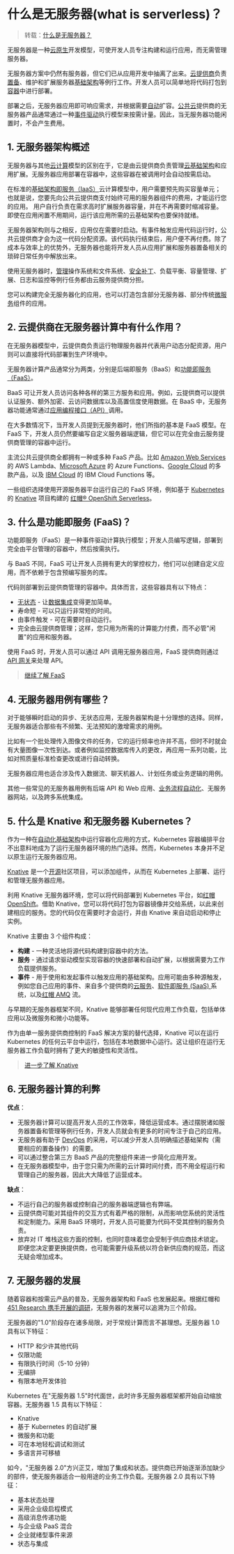 # 什么是无服务器(what is serverless)？

> 转载：[什么是无服务器？](https://www.redhat.com/zh/topics/cloud-native-apps/what-is-serverless)

无服务器是一种[云原生](https://www.redhat.com/zh/topics/cloud-native-apps)开发模型，可使开发人员专注构建和运行应用，而无需管理服务器。

无服务器方案中仍然有服务器，但它们已从应用开发中抽离了出来。[云提供商](https://www.redhat.com/zh/topics/cloud-computing/what-are-cloud-providers)负责[置备](https://www.redhat.com/zh/topics/automation/what-is-provisioning)、维护和扩展服务器[基础架构](https://www.redhat.com/zh/topics/cloud-computing/what-is-it-infrastructure)等例行工作。开发人员可以简单地将代码打包到[容器](https://www.redhat.com/zh/topics/containers)中进行部署。

部署之后，无服务器应用即可响应需求，并根据需要[自动](https://www.redhat.com/zh/topics/automation)扩容。[公共云](https://www.redhat.com/zh/topics/cloud-computing/what-is-public-cloud)提供商的无服务器产品通常通过一种[事件驱动](https://www.redhat.com/zh/topics/integration/what-is-event-driven-architecture)执行模型来按需计量。因此，当无服务器功能闲置时，不会产生费用。

## 1. 无服务器架构概述

无服务器与其他[云计算](https://www.redhat.com/zh/topics/cloud)模型的区别在于，它是由云提供商负责管理[云基础架构](https://www.redhat.com/zh/topics/cloud-computing/what-is-cloud-infrastructure)和应用扩展。无服务器应用部署在容器中，这些容器在被调用时会自动按需启动。

在标准的[基础架构即服务（IaaS）](https://www.redhat.com/zh/topics/cloud-computing/what-is-iaas)云计算模型中，用户需要预先购买容量单元；也就是说，您要先向公共云提供商支付始终可用的服务器组件的费用，才能运行您的应用。 用户自行负责在需求高时扩展服务器容量，并在不再需要时缩减容量。即使在应用闲置不用期间，运行该应用所需的云基础架构也要保持就绪。

无服务器架构则与之相反，应用仅在需要时启动。有事件触发应用代码运行时，公共云提供商才会为这一代码分配资源。该代码执行结束后，用户便不再付费。除了成本与效率上的优势外，无服务器也能将开发人员从应用扩展和服务器置备相关的琐碎日常任务中解放出来。

使用无服务器时，[管理](https://www.redhat.com/zh/topics/management)操作系统和文件系统、[安全补丁](https://www.redhat.com/zh/topics/management/what-patch-management-and-automation)、负载平衡、容量管理、扩展、日志和监控等例行任务都由云服务提供商分担。

您可以构建完全无服务器化的应用，也可以打造包含部分无服务器、部分传统[微服务](https://www.redhat.com/zh/topics/microservices/what-are-microservices)组件的应用。

## 2. 云提供商在无服务器计算中有什么作用？

在无服务器模型中，云提供商负责运行物理服务器并代表用户动态分配资源，用户则可以直接将代码部署到生产环境中。

无服务器计算产品通常分为两类，分别是后端即服务（BaaS）和[功能即服务（FaaS）](https://www.redhat.com/zh/topics/cloud-native-apps/what-is-faas)。 

BaaS 可让开发人员访问各种各样的第三方服务和应用。例如，云提供商可以提供认证服务、额外加密、云访问数据库以及高置信度使用数据。在 BaaS 中，无服务器功能通常通过[应用编程接口（API）](https://www.redhat.com/zh/topics/api/what-are-application-programming-interfaces)调用。

在大多数情况下，当开发人员提到无服务器时，他们所指的基本是 FaaS 模型。在 FaaS 下，开发人员仍然要编写自定义服务器端逻辑，但它可以在完全由云服务提供商管理的容器中运行。 

主流公共云提供商全都拥有一种或多种 FaaS 产品。比如 [Amazon Web Services](https://www.redhat.com/zh/partners/amazon-web-services) 的 AWS Lambda、[Microsoft Azure](https://www.redhat.com/zh/partners/microsoft) 的 Azure Functions、[Google Cloud](https://www.redhat.com/zh/partners/google) 的多款产品，以及 [IBM Cloud](https://www.redhat.com/zh/partners/red-hat-and-ibm) 的 IBM Cloud Functions 等。 

一些组织选择使用开源服务器平台运行自己的 FaaS 环境，例如基于 [Kubernetes](https://www.redhat.com/zh/topics/containers/what-is-kubernetes) 的 [Knative](https://www.redhat.com/zh/topics/microservices/what-is-knative) 项目构建的 [红帽® OpenShift Serverless](https://www.redhat.com/zh/topics/microservices/why-choose-openshift-serverless)。

## 3. 什么是功能即服务 (FaaS)？

功能即服务（FaaS）是一种事件驱动计算执行模型；开发人员编写逻辑，部署到完全由平台管理的容器中，然后按需执行。

与 BaaS 不同，FaaS 可让开发人员拥有更大的掌控权力，他们可以创建自定义应用，而不依赖于包含预编写服务的库。 

代码则部署到云提供商管理的容器中。具体而言，这些容器具有以下特点：

- [无状态](https://www.redhat.com/zh/topics/cloud-native-apps/stateful-vs-stateless) - 让[数据集成](https://www.redhat.com/zh/topics/integration)变得更加简单。
- 寿命短 - 可以只运行非常短的时间。
- 由事件触发 - 可在需要时自动运行。
- 完全由云提供商管理；这样，您只用为所需的计算能力付费，而不必管"闲置"的应用和服务器。 

使用 FaaS 时，开发人员可以通过 API 调用无服务器应用，FaaS 提供商则通过 [API 网关](https://www.redhat.com/zh/topics/api/what-does-an-api-gateway-do)来处理 API。

>  [继续了解 FaaS](https://www.redhat.com/zh/topics/cloud-native-apps/what-is-faas)

## 4. 无服务器用例有哪些？

对于能够瞬时启动的异步、无状态应用，无服务器架构是十分理想的选择。同样，无服务器适合那些有不频繁、无法预知的激增需求的用例。

比如有一个批处理传入图像文件的任务，它的运行频率也许并不高，但时不时就会有大量图像一次性到达。或者例如监控数据库传入的更改，再应用一系列功能，比如对照质量标准检查更改或进行自动转换。

无服务器应用也适合涉及传入数据流、聊天机器人、计划任务或业务逻辑的用例。

其他一些常见的无服务器用例有后端 API 和 Web 应用、[业务流程自动化](https://www.redhat.com/zh/topics/automation/whats-business-automation)、无服务器网站，以及跨多系统集成。

## 5. 什么是 Knative 和无服务器 Kubernetes？

作为一种在[自动化基础架构](https://www.redhat.com/zh/topics/automation/whats-it-automation)中运行容器化应用的方式，Kubernetes 容器编排平台不出意料地成为了运行无服务器环境的热门选择。然而，Kubernetes 本身并不足以原生运行无服务器应用。

[Knative](https://www.redhat.com/zh/topics/microservices/what-is-knative) 是一个[开源](https://www.redhat.com/zh/topics/open-source/what-is-open-source)社区项目，可以添加组件，从而在 Kubernetes 上部署、运行和管理无服务器应用。

利用 Knative 无服务器环境，您可以将代码部署到 Kubernetes 平台，如[红帽 OpenShift](https://www.redhat.com/zh/technologies/cloud-computing/openshift)。借助 Knative，您可以将代码打包为容器镜像并交给系统，以此来创建相应的服务。您的代码仅在需要时才会运行，并由 Knative 来自动启动和停止实例。

Knative 主要由 3 个组件构成：

- **构建** - 一种灵活地将源代码构建到容器中的方法。
- **服务** - 通过请求驱动模型实现容器的快速部署和自动扩展，以根据需要为工作负载提供服务。
- **事件** - 用于使用和发起事件以触发应用的基础架构。应用可能由多种源触发，例如您自己应用的事件、来自多个提供商的[云服务](https://www.redhat.com/zh/topics/cloud-computing/what-are-cloud-services)、[软件即服务 (SaaS) ](https://www.redhat.com/zh/topics/cloud-computing/what-is-saas)系统，以及[红帽 AMQ](https://www.redhat.com/zh/technologies/jboss-middleware/amq) 流。

与早期的无服务器框架不同，Knative 能够部署任何现代应用工作负载，包括单体应用以及微服务和微小功能等。

作为由单一服务提供商控制的 FaaS 解决方案的替代选择，Knative 可以在运行 Kubernetes 的任何云平台中运行，包括在本地数据中心运行。这让组织在运行无服务器工作负载时拥有了更大的敏捷性和灵活性。

> [进一步了解 Knative](https://www.redhat.com/zh/topics/microservices/what-is-knative)

## 6. 无服务器计算的利弊

**优点**：

- 无服务器计算可以提高开发人员的工作效率，降低运营成本。通过摆脱诸如服务器置备和管理等例行任务，开发人员就会有更多的时间专注于自己的应用。 
- 无服务器有助于 [DevOps](https://www.redhat.com/zh/topics/devops) 的采用，可以减少开发人员明确描述基础架构（需要相应的置备操作）的需要。 
- 可以通过整合第三方 BaaS 产品的完整组件来进一步简化应用开发。 
- 在无服务器模型中，由于您只需为所需的云计算时间付费，而不用全程运行和管理自己的服务器，因此大大降低了运营成本。

**缺点**：

- 不运行自己的服务器或控制自己的服务器端逻辑也有弊端。
- 云提供商可能对其组件的交互方式有着严格的限制，从而影响您系统的灵活性和定制能力。采用 BaaS 环境时，开发人员可能要为代码不受其控制的服务负责。
- 放弃对 IT 堆栈这些方面的控制，也同时意味着您会受制于供应商技术锁定。即便您决定要更换提供商，也可能需要升级系统以符合新供应商的规范，而这无疑会增加成本。

## 7. 无服务器的发展

随着容器和按需云产品的普及，无服务器架构和 FaaS 也发展起来。根据红帽和 [451 Research 携手开展的调研](https://www.redhat.com/zh/resources/451-research-red-hat-openshift-serverless)，无服务器的发展可以追溯为三个阶段。 

无服务器的"1.0"阶段存在诸多局限，对于常规计算而言不甚理想。无服务器 1.0 具有以下特征：

- HTTP 和少许其他代码
- 仅限功能
- 有限执行时间（5-10 分钟）
- 无编排
- 有限本地开发体验

Kubernetes 在"无服务器 1.5"时代面世，此时许多无服务器框架都开始自动缩放容器。无服务器 1.5 具有以下特征：

- Knative
- 基于 Kubernetes 的自动扩展
- 微服务和功能
- 可在本地轻松调试和测试
- 多语言并可移植

如今，"无服务器 2.0"方兴正艾，增加了集成和状态。提供商已开始逐渐添加缺少的部件，使无服务器适合一般用途的业务工作负载。无服务器 2.0 具有以下特征：

- 基本状态处理
- 采用企业级启程模式
- 高级消息传递功能
- 与企业级 PaaS 混合
- 企业就绪型事件来源
- 状态与集成
